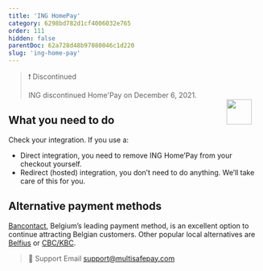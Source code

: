 ```yaml
---
title: 'ING HomePay'
category: 6298bd782d1cf4006032e765
order: 111
hidden: false
parentDoc: 62a728d48b97080046c1d220
slug: 'ing-home-pay'
---
```


<img src="https://raw.githubusercontent.com/MultiSafepay/docs/master/static/logo/Payment_methods/ING_Homepay.svg" width="50" align="right" style="margin: 55px 20px 20px 20px; max-height: 75px"/>

> ❗️ Discontinued
>
> ING discontinued Home'Pay on December 6, 2021. 

## What you need to do

Check your integration. If you use a:

- Direct integration, you need to remove ING Home’Pay from your checkout yourself. 
- Redirect (hosted) integration, you don’t need to do anything. We’ll take care of this for you. 

## Alternative payment methods

[Bancontact](/bancontact/), Belgium’s leading payment method, is an excellent option to continue attracting Belgian customers. Other popular local alternatives are [Belfius](/belfius/) or [CBC/KBC](/cbc-kbc/).
<br>

> 💬  Support
> Email <support@multisafepay.com>
